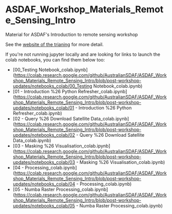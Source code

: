 # ASDAF_Workshop_Materials_Remote_Sensing_Intro
Material for ASDAF's Introduction to remote sensing workshop

See the [website of the trianing](https://australiansdaf.github.io/2024-06-Remote-Sensing-Workshop/) for more detail.

If you're not running jupyter locally and are looking for links to launch the colab notebooks, you can find them below too:
- [00_Testing Notebook_colab.ipynb](https://colab.research.google.com/github/AustralianSDAF/ASDAF_Workshop_Materials_Remote_Sensing_Intro/blob/post-workshop-updates/notebooks_colab/00_Testing Notebook_colab.ipynb)
- [01 - Introduction %26 Python Refresher_colab.ipynb](https://colab.research.google.com/github/AustralianSDAF/ASDAF_Workshop_Materials_Remote_Sensing_Intro/blob/post-workshop-updates/notebooks_colab/01 - Introduction %26 Python Refresher_colab.ipynb)
- [02 - Query %26 Download Satellite Data_colab.ipynb](https://colab.research.google.com/github/AustralianSDAF/ASDAF_Workshop_Materials_Remote_Sensing_Intro/blob/post-workshop-updates/notebooks_colab/02 - Query %26 Download Satellite Data_colab.ipynb)
- [03 - Masking %26 Visualisation_colab.ipynb](https://colab.research.google.com/github/AustralianSDAF/ASDAF_Workshop_Materials_Remote_Sensing_Intro/blob/post-workshop-updates/notebooks_colab/03 - Masking %26 Visualisation_colab.ipynb)
- [04 - Processing_colab.ipynb](https://colab.research.google.com/github/AustralianSDAF/ASDAF_Workshop_Materials_Remote_Sensing_Intro/blob/post-workshop-updates/notebooks_colab/04 - Processing_colab.ipynb)
- [05 - Numba Raster Processing_colab.ipynb](https://colab.research.google.com/github/AustralianSDAF/ASDAF_Workshop_Materials_Remote_Sensing_Intro/blob/post-workshop-updates/notebooks_colab/05 - Numba Raster Processing_colab.ipynb)
